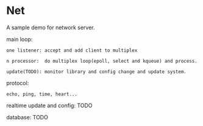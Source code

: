 # Net

A sample demo for network server.

main loop:
	
	one listener: accept and add client to multiplex  
	
	n processor:  do multiplex loop(epoll, select and kqueue) and process.  
	
	update(TODO): monitor library and config change and update system.

protocol:
  
	echo, ping, time, heart...
  
realtime update and config: TODO
  
database: TODO
